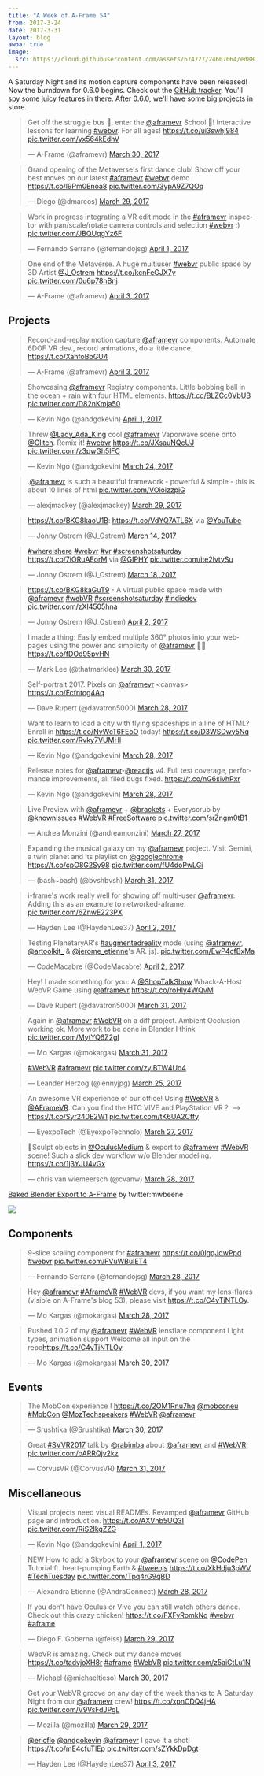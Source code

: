 ```yaml
---
title: "A Week of A-Frame 54"
from: 2017-3-24
date: 2017-3-31
layout: blog
awoa: true
image:
  src: https://cloud.githubusercontent.com/assets/674727/24607064/ed887cc4-1824-11e7-8c6f-6a4114f9291b.png
---
```


A Saturday Night and its motion capture components have been released! Now the
burndown for 0.6.0 begins. Check out the [GitHub
tracker](https://github.com/aframevr/aframe/milestone/5). You'll spy some juicy
features in there. After 0.6.0, we'll have some big projects in store.

<script async src="//platform.twitter.com/widgets.js" charset="utf-8"></script>

<div class="tweets tweets-feature">
<blockquote class="twitter-tweet"><p lang="en" dir="ltr">Get off the struggle bus 🚌, enter the <a href="https://twitter.com/aframevr">@aframevr</a> School 🎒! Interactive lessons for learning <a href="https://twitter.com/hashtag/webvr?src=hash">#webvr</a>. For all ages! <a href="https://t.co/ui3swhj984">https://t.co/ui3swhj984</a> <a href="https://t.co/yx564kEdhV">pic.twitter.com/yx564kEdhV</a></p>&mdash; A-Frame (@aframevr) <a href="https://twitter.com/aframevr/status/847503373565739008">March 30, 2017</a></blockquote>

<blockquote class="twitter-tweet"><p lang="en" dir="ltr">Grand opening of the Metaverse&#39;s first dance club! Show off your best moves on our latest <a href="https://twitter.com/hashtag/aframevr?src=hash">#aframevr</a> <a href="https://twitter.com/hashtag/webvr?src=hash">#webvr</a> demo <a href="https://t.co/l9Pm0Enoa8">https://t.co/l9Pm0Enoa8</a> <a href="https://t.co/3ypA9Z7QOq">pic.twitter.com/3ypA9Z7QOq</a></p>&mdash; Diego (@dmarcos) <a href="https://twitter.com/dmarcos/status/846983604374835200">March 29, 2017</a></blockquote>

<blockquote class="twitter-tweet"><p lang="en" dir="ltr">Work in progress integrating a VR edit mode in the <a href="https://twitter.com/hashtag/aframevr?src=hash">#aframevr</a> inspector with pan/scale/rotate camera controls and selection <a href="https://twitter.com/hashtag/webvr?src=hash">#webvr</a> :) <a href="https://t.co/JBQUqgYz6F">pic.twitter.com/JBQUqgYz6F</a></p>&mdash; Fernando Serrano (@fernandojsg) <a href="https://twitter.com/fernandojsg/status/848293843011350528">April 1, 2017</a></blockquote>

<blockquote class="twitter-tweet"><p lang="en" dir="ltr">One end of the Metaverse. A huge multiuser <a href="https://twitter.com/hashtag/webvr?src=hash">#webvr</a> public space by 3D Artist <a href="https://twitter.com/J_Ostrem">@J_Ostrem</a> <a href="https://t.co/kcnFeGJX7y">https://t.co/kcnFeGJX7y</a> <a href="https://t.co/0u6p78hBnj">pic.twitter.com/0u6p78hBnj</a></p>&mdash; A-Frame (@aframevr) <a href="https://twitter.com/aframevr/status/848850525953024000">April 3, 2017</a></blockquote>

</div>

<!-- more -->

## Projects

<div class="tweets">
<blockquote class="twitter-tweet"><p lang="en" dir="ltr">Record-and-replay motion capture <a href="https://twitter.com/aframevr">@aframevr</a> components. Automate 6DOF VR dev., record animations, do a little dance. <a href="https://t.co/XahfoBbGU4">https://t.co/XahfoBbGU4</a></p>&mdash; A-Frame (@aframevr) <a href="https://twitter.com/aframevr/status/848853298945773569">April 3, 2017</a></blockquote>

<blockquote class="twitter-tweet"><p lang="en" dir="ltr">Showcasing <a href="https://twitter.com/aframevr">@aframevr</a> Registry components. Little bobbing ball in the ocean + rain with four HTML elements. <a href="https://t.co/BLZCc0VbUB">https://t.co/BLZCc0VbUB</a> <a href="https://t.co/D82nKmja50">pic.twitter.com/D82nKmja50</a></p>&mdash; Kevin Ngo (@andgokevin) <a href="https://twitter.com/andgokevin/status/847962024294236160">April 1, 2017</a></blockquote>

<blockquote class="twitter-tweet"><p lang="en" dir="ltr">Threw <a href="https://twitter.com/Lady_Ada_King">@Lady_Ada_King</a> cool <a href="https://twitter.com/aframevr">@aframevr</a> Vaporwave scene onto <a href="https://twitter.com/glitch">@Glitch</a>. Remix it! <a href="https://twitter.com/hashtag/webvr?src=hash">#webvr</a> <a href="https://t.co/JXsauNQcUJ">https://t.co/JXsauNQcUJ</a> <a href="https://t.co/z3pwGh5lFC">pic.twitter.com/z3pwGh5lFC</a></p>&mdash; Kevin Ngo (@andgokevin) <a href="https://twitter.com/andgokevin/status/845334744975917056">March 24, 2017</a></blockquote>

<blockquote class="twitter-tweet"><p lang="en" dir="ltr">.<a href="https://twitter.com/aframevr">@aframevr</a> is such a beautiful framework - powerful &amp; simple - this is about 10 lines of html <a href="https://t.co/VOioizzpiG">pic.twitter.com/VOioizzpiG</a></p>&mdash; alexjmackey (@alexjmackey) <a href="https://twitter.com/alexjmackey/status/847020972804755456">March 29, 2017</a></blockquote>

<blockquote class="twitter-tweet"><p lang="und" dir="ltr"><a href="https://t.co/BKG8kaoU1B">https://t.co/BKG8kaoU1B</a>: <a href="https://t.co/VdYQ7ATL6X">https://t.co/VdYQ7ATL6X</a> via <a href="https://twitter.com/YouTube">@YouTube</a></p>&mdash; Jonny Ostrem (@J_Ostrem) <a href="https://twitter.com/J_Ostrem/status/841599442801328129">March 14, 2017</a></blockquote>

<blockquote class="twitter-tweet"><p lang="und" dir="ltr"><a href="https://twitter.com/hashtag/whereishere?src=hash">#whereishere</a> <a href="https://twitter.com/hashtag/webvr?src=hash">#webvr</a> <a href="https://twitter.com/hashtag/vr?src=hash">#vr</a> <a href="https://twitter.com/hashtag/screenshotsaturday?src=hash">#screenshotsaturday</a> ​<a href="https://t.co/7iORuAEorM">https://t.co/7iORuAEorM</a> via <a href="https://twitter.com/GIPHY">@GIPHY</a> <a href="https://t.co/ite2lvtySu">pic.twitter.com/ite2lvtySu</a></p>&mdash; Jonny Ostrem (@J_Ostrem) <a href="https://twitter.com/J_Ostrem/status/842996714051174400">March 18, 2017</a></blockquote>

<blockquote class="twitter-tweet"><p lang="en" dir="ltr"><a href="https://t.co/BKG8kaGuT9">https://t.co/BKG8kaGuT9</a> - A virtual public space made with <a href="https://twitter.com/aframevr">@aframevr</a> <a href="https://twitter.com/hashtag/webVR?src=hash">#webVR</a> <a href="https://twitter.com/hashtag/screenshotsaturday?src=hash">#screenshotsaturday</a> <a href="https://twitter.com/hashtag/indiedev?src=hash">#indiedev</a> <a href="https://t.co/zXl4505hna">pic.twitter.com/zXl4505hna</a></p>&mdash; Jonny Ostrem (@J_Ostrem) <a href="https://twitter.com/J_Ostrem/status/848648385921925120">April 2, 2017</a></blockquote>

<blockquote class="twitter-tweet"><p lang="en" dir="ltr">I made a thing: Easily embed multiple 360° photos into your webpages using the power and simplicity of <a href="https://twitter.com/aframevr">@aframevr</a> 👨‍💻<a href="https://t.co/fDOd95pvHN">https://t.co/fDOd95pvHN</a></p>&mdash; Mark Lee (@thatmarklee) <a href="https://twitter.com/thatmarklee/status/847564483132346368">March 30, 2017</a></blockquote>

<blockquote class="twitter-tweet"><p lang="en" dir="ltr">Self-portrait 2017. Pixels on <a href="https://twitter.com/aframevr">@aframevr</a> &lt;canvas&gt; <a href="https://t.co/Fcfntog4Aq">https://t.co/Fcfntog4Aq</a></p>&mdash; Dave Rupert (@davatron5000) <a href="https://twitter.com/davatron5000/status/846753803508613121">March 28, 2017</a></blockquote>

<blockquote class="twitter-tweet"><p lang="en" dir="ltr">Want to learn to load a city with flying spaceships in a line of HTML? Enroll in <a href="https://t.co/NyWcT6FEoO">https://t.co/NyWcT6FEoO</a> today! <a href="https://t.co/D3WSDwy5Nq">https://t.co/D3WSDwy5Nq</a> <a href="https://t.co/Rvky7VUMHl">pic.twitter.com/Rvky7VUMHl</a></p>&mdash; Kevin Ngo (@andgokevin) <a href="https://twitter.com/andgokevin/status/846859200017788928">March 28, 2017</a></blockquote>

<blockquote class="twitter-tweet"><p lang="en" dir="ltr">Release notes for <a href="https://twitter.com/aframevr">@aframevr</a>-<a href="https://twitter.com/reactjs">@reactjs</a> v4. Full test coverage, performance improvements, all filed bugs fixed. <a href="https://t.co/nG6sivhPxr">https://t.co/nG6sivhPxr</a></p>&mdash; Kevin Ngo (@andgokevin) <a href="https://twitter.com/andgokevin/status/846521789597462528">March 28, 2017</a></blockquote>

<blockquote class="twitter-tweet"><p lang="en" dir="ltr">Live Preview with <a href="https://twitter.com/aframevr">@aframevr</a> + <a href="https://twitter.com/brackets">@brackets</a>  + Everyscrub by <a href="https://twitter.com/knownissues">@knownissues</a>  <a href="https://twitter.com/hashtag/WebVR?src=hash">#WebVR</a> <a href="https://twitter.com/hashtag/FreeSoftware?src=hash">#FreeSoftware</a> <a href="https://t.co/srZngm0tB1">pic.twitter.com/srZngm0tB1</a></p>&mdash; Andrea Monzini (@andreamonzini) <a href="https://twitter.com/andreamonzini/status/846413654455173121">March 27, 2017</a></blockquote>

<blockquote class="twitter-tweet"><p lang="en" dir="ltr">Expanding the musical galaxy on my <a href="https://twitter.com/aframevr">@aframevr</a> project. Visit Gemini, a twin planet and its playlist on <a href="https://twitter.com/googlechrome">@googlechrome</a>  <a href="https://t.co/cpO8G2Sy98">https://t.co/cpO8G2Sy98</a> <a href="https://t.co/fU4doPwLGi">pic.twitter.com/fU4doPwLGi</a></p>&mdash; (bash~bash) (@bvshbvsh) <a href="https://twitter.com/bvshbvsh/status/847785118643126272">March 31, 2017</a></blockquote>

<blockquote class="twitter-tweet"><p lang="en" dir="ltr">i-frame&#39;s work really well for showing off multi-user <a href="https://twitter.com/aframevr">@aframevr</a>. Adding this as an example to networked-aframe. <a href="https://t.co/6ZnwE223PX">pic.twitter.com/6ZnwE223PX</a></p>&mdash; Hayden Lee (@HaydenLee37) <a href="https://twitter.com/HaydenLee37/status/848378895388729344">April 2, 2017</a></blockquote>

<blockquote class="twitter-tweet"><p lang="en" dir="ltr">Testing PlanetaryAR&#39;s <a href="https://twitter.com/hashtag/augmentedreality?src=hash">#augmentedreality</a> mode (using <a href="https://twitter.com/aframevr">@aframevr</a>, <a href="https://twitter.com/artoolkit_">@artoolkit_</a> &amp; <a href="https://twitter.com/jerome_etienne">@jerome_etienne</a>&#39;s AR. js). <a href="https://t.co/EwP4cfBxMa">pic.twitter.com/EwP4cfBxMa</a></p>&mdash; CodeMacabre (@CodeMacabre) <a href="https://twitter.com/CodeMacabre/status/848600317566562304">April 2, 2017</a></blockquote>

<blockquote class="twitter-tweet"><p lang="en" dir="ltr">Hey! I made something for you: A <a href="https://twitter.com/ShopTalkShow">@ShopTalkShow</a> Whack-A-Host WebVR Game using <a href="https://twitter.com/aframevr">@aframevr</a> <a href="https://t.co/roHly4WQvM">https://t.co/roHly4WQvM</a></p>&mdash; Dave Rupert (@davatron5000) <a href="https://twitter.com/davatron5000/status/847822576764235776">March 31, 2017</a></blockquote>

<blockquote class="twitter-tweet"><p lang="en" dir="ltr">Again in <a href="https://twitter.com/aframevr">@aframevr</a> <a href="https://twitter.com/hashtag/WebVR?src=hash">#WebVR</a> on a diff project. Ambient Occlusion working ok. More work to be done in Blender I think <a href="https://t.co/MytYQ6Z2gl">pic.twitter.com/MytYQ6Z2gl</a></p>&mdash; Mo Kargas (@mokargas) <a href="https://twitter.com/mokargas/status/847601256289910788">March 31, 2017</a></blockquote>

<blockquote class="twitter-tweet"><p lang="und" dir="ltr"><a href="https://twitter.com/hashtag/WebVR?src=hash">#WebVR</a> <a href="https://twitter.com/hashtag/aframevr?src=hash">#aframevr</a> <a href="https://t.co/zylBTW4Uo4">pic.twitter.com/zylBTW4Uo4</a></p>&mdash; Leander Herzog (@lennyjpg) <a href="https://twitter.com/lennyjpg/status/845647763161464833">March 25, 2017</a></blockquote>

<blockquote class="twitter-tweet"><p lang="en" dir="ltr">An awesome VR experience of our office! Using <a href="https://twitter.com/hashtag/WebVR?src=hash">#WebVR</a> &amp; <a href="https://twitter.com/aframevr">@AFrameVR</a>. Can you find the HTC VIVE and PlayStation VR？ --&gt; <a href="https://t.co/Syr240E2W1">https://t.co/Syr240E2W1</a> <a href="https://t.co/tK6UA2Cffy">pic.twitter.com/tK6UA2Cffy</a></p>&mdash; EyexpoTech (@EyexpoTechnolo) <a href="https://twitter.com/EyexpoTechnolo/status/846503750399254528">March 27, 2017</a></blockquote>

<blockquote class="twitter-tweet"><p lang="en" dir="ltr">🎨Sculpt objects in <a href="https://twitter.com/OculusMedium">@OculusMedium</a> &amp; export to <a href="https://twitter.com/aframevr">@aframevr</a> <a href="https://twitter.com/hashtag/WebVR?src=hash">#WebVR</a> scene! Such a slick dev workflow w/o Blender modeling. <a href="https://t.co/1j3YJU4vGx">https://t.co/1j3YJU4vGx</a></p>&mdash; chris van wiemeersch (@cvanw) <a href="https://twitter.com/cvanw/status/846664858749718528">March 28, 2017</a></blockquote>

</div>

[Baked Blender Export to A-Frame](https://vr-tests.neocities.org/baked/) by twitter:mwbeene

![](https://cloud.githubusercontent.com/assets/674727/24604554/0bf58900-181a-11e7-826b-7cd2c84fac34.png)

## Components

<div class="tweets">
<blockquote class="twitter-tweet"><p lang="en" dir="ltr">9-slice scaling component for <a href="https://twitter.com/hashtag/aframevr?src=hash">#aframevr</a> <a href="https://t.co/0lgqJdwPpd">https://t.co/0lgqJdwPpd</a> <a href="https://twitter.com/hashtag/webvr?src=hash">#webvr</a> <a href="https://t.co/FVuWBulET4">pic.twitter.com/FVuWBulET4</a></p>&mdash; Fernando Serrano (@fernandojsg) <a href="https://twitter.com/fernandojsg/status/846695706563923973">March 28, 2017</a></blockquote>

<blockquote class="twitter-tweet"><p lang="en" dir="ltr">Hey <a href="https://twitter.com/aframevr">@aframevr</a> <a href="https://twitter.com/hashtag/AframeVR?src=hash">#AframeVR</a> <a href="https://twitter.com/hashtag/WebVR?src=hash">#WebVR</a> devs, if you want my lens-flares (visible on A-Frame&#39;s blog 53), please visit <a href="https://t.co/C4yTjNTLOy">https://t.co/C4yTjNTLOy</a>.</p>&mdash; Mo Kargas (@mokargas) <a href="https://twitter.com/mokargas/status/846873770115588096">March 28, 2017</a></blockquote>

<blockquote class="twitter-tweet"><p lang="en" dir="ltr">Pushed 1.0.2 of my <a href="https://twitter.com/aframevr">@aframevr</a> <a href="https://twitter.com/hashtag/WebVR?src=hash">#WebVR</a> lensflare component Light types, animation support Welcome all input on the repo<a href="https://t.co/C4yTjNTLOy">https://t.co/C4yTjNTLOy</a></p>&mdash; Mo Kargas (@mokargas) <a href="https://twitter.com/mokargas/status/847250237265596417">March 30, 2017</a></blockquote>

</div>

## Events

<div class="tweets">
<blockquote class="twitter-tweet"><p lang="en" dir="ltr">The MobCon experience ! <a href="https://t.co/2OM1Rnu7hq">https://t.co/2OM1Rnu7hq</a> <a href="https://twitter.com/MobConEU">@mobconeu</a> <a href="https://twitter.com/hashtag/MobCon?src=hash">#MobCon</a> <a href="https://twitter.com/mozTechSpeakers">@MozTechspeakers</a> <a href="https://twitter.com/hashtag/WebVR?src=hash">#WebVR</a> <a href="https://twitter.com/aframevr">@aframevr</a></p>&mdash; Srushtika (@Srushtika) <a href="https://twitter.com/Srushtika/status/847443138608152576">March 30, 2017</a></blockquote>

<blockquote class="twitter-tweet"><p lang="en" dir="ltr">Great <a href="https://twitter.com/hashtag/SVVR2017?src=hash">#SVVR2017</a> talk by <a href="https://twitter.com/rabimba">@rabimba</a> about <a href="https://twitter.com/aframevr">@aframevr</a> and <a href="https://twitter.com/hashtag/WebVR?src=hash">#WebVR</a>! <a href="https://t.co/oARRQjv2kz">pic.twitter.com/oARRQjv2kz</a></p>&mdash; CorvusVR (@CorvusVR) <a href="https://twitter.com/CorvusVR/status/847876814995247104">March 31, 2017</a></blockquote>

</div>

## Miscellaneous

<div class="tweets">
<blockquote class="twitter-tweet"><p lang="en" dir="ltr">Visual projects need visual READMEs. Revamped <a href="https://twitter.com/aframevr">@aframevr</a> GitHub page and introduction. <a href="https://t.co/AXVhb5UQ3I">https://t.co/AXVhb5UQ3I</a> <a href="https://t.co/RiS2IkgZZG">pic.twitter.com/RiS2IkgZZG</a></p>&mdash; Kevin Ngo (@andgokevin) <a href="https://twitter.com/andgokevin/status/847962957296222208">April 1, 2017</a></blockquote>

<blockquote class="twitter-tweet"><p lang="en" dir="ltr">NEW How to add a Skybox to your <a href="https://twitter.com/aframevr">@aframevr</a> scene on <a href="https://twitter.com/CodePen">@CodePen</a> Tutorial ft. heart-pumping Earth &amp; <a href="https://twitter.com/hashtag/tweenjs?src=hash">#tweenjs</a> <a href="https://t.co/XkHdju3pWV">https://t.co/XkHdju3pWV</a> <a href="https://twitter.com/hashtag/TechTuesday?src=hash">#TechTuesday</a> <a href="https://t.co/Tpq4rG9qBD">pic.twitter.com/Tpq4rG9qBD</a></p>&mdash; Alexandra Etienne (@AndraConnect) <a href="https://twitter.com/AndraConnect/status/846736984173367297">March 28, 2017</a></blockquote>

<blockquote class="twitter-tweet"><p lang="en" dir="ltr">If you don&#39;t have Oculus or Vive you can still watch others dance. Check out this crazy chicken! <a href="https://t.co/FXFyRomkNd">https://t.co/FXFyRomkNd</a> <a href="https://twitter.com/hashtag/webvr?src=hash">#webvr</a> <a href="https://twitter.com/hashtag/aframe?src=hash">#aframe</a></p>&mdash; Diego F. Goberna (@feiss) <a href="https://twitter.com/feiss/status/847034531232276480">March 29, 2017</a></blockquote>

<blockquote class="twitter-tweet"><p lang="en" dir="ltr">WebVR is amazing. Check out my dance moves <a href="https://t.co/tadvjoXH8r">https://t.co/tadvjoXH8r</a> <a href="https://twitter.com/hashtag/aframe?src=hash">#aframe</a> <a href="https://twitter.com/hashtag/WebVR?src=hash">#WebVR</a> <a href="https://t.co/z5aiCtLu1N">pic.twitter.com/z5aiCtLu1N</a></p>&mdash; Michael (@michaeltieso) <a href="https://twitter.com/michaeltieso/status/847300375950499840">March 30, 2017</a></blockquote>

<blockquote class="twitter-tweet"><p lang="en" dir="ltr">Get your WebVR groove on any day of the week thanks to A-Saturday Night from our <a href="https://twitter.com/aframevr">@aframevr</a> crew! <a href="https://t.co/xpnCDQ4jHA">https://t.co/xpnCDQ4jHA</a> <a href="https://t.co/V9VsFdJPgL">pic.twitter.com/V9VsFdJPgL</a></p>&mdash; Mozilla (@mozilla) <a href="https://twitter.com/mozilla/status/847125700100292608">March 29, 2017</a></blockquote>

<blockquote class="twitter-tweet" data-lang="en"><p lang="en" dir="ltr"><a href="https://twitter.com/ericflo">@ericflo</a> <a href="https://twitter.com/andgokevin">@andgokevin</a> <a href="https://twitter.com/aframevr">@aframevr</a> I gave it a shot! <a href="https://t.co/mE4cfuTlEp">https://t.co/mE4cfuTlEp</a> <a href="https://t.co/sZYkkDpDgt">pic.twitter.com/sZYkkDpDgt</a></p>&mdash; Hayden Lee (@HaydenLee37) <a href="https://twitter.com/HaydenLee37/status/848794169422209025">April 3, 2017</a></blockquote>
</div>
